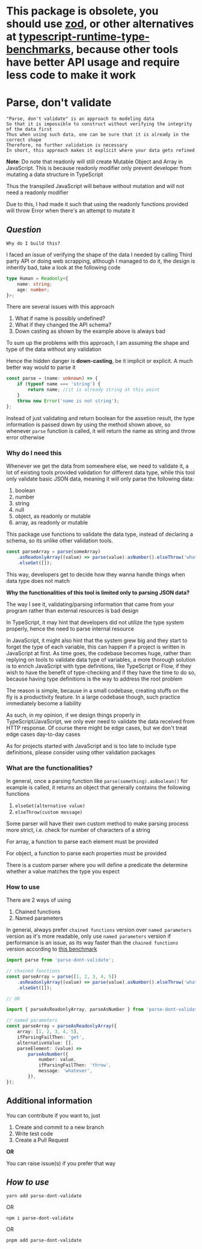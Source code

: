 # This package is obsolete, you should use [zod](https://github.com/vriad/zod), or other alternatives at [typescript-runtime-type-benchmarks](https://github.com/moltar/typescript-runtime-type-benchmarks), because other tools have better API usage and require less code to make it work

# **Parse, don't validate**

```
"Parse, don't validate" is an approach to modeling data
So that it is impossible to construct without verifying the integrity of the data first
Thus when using such data, one can be sure that it is already in the correct shape
Therefore, no further validation is necessary
In short, this approach makes it explicit where your data gets refined
```

**Note**:
Do note that readonly will still create Mutable Object and Array in JavaScript. This is because readonly modifier only prevent developer from mutating a data structure in TypeScript

Thus the transpiled JavaScript will behave without mutation and will not need a readonly modifier

Due to this, I had made it such that using the readonly functions provided will throw Error when there's an attempt to mutate it

## **_Question_**

`Why do I build this?`

I faced an issue of verifying the shape of the data I needed by calling Third party API or doing web scrapping, although I managed to do it, the design is inheritly bad, take a look at the following code

```ts
type Human = Readonly<{
    name: string;
    age: number;
}>;
```

There are several issues with this approach

1. What if name is possibly undefined?
2. What if they changed the API schema?
3. Down casting as shown by the example above is always bad

To sum up the problems with this approach, I am assuming the shape and type of the data without any validation

Hence the hidden danger is **down-casting**, be it implicit or explicit. A much better way would to parse it

```ts
const parse = (name: unknown) => {
    if (typeof name === 'string') {
        return name; //it is already string at this point
    }
    throw new Error('name is not string');
};
```

Instead of just validating and return boolean for the assetion result, the type information is passed down by using the method shown above, so whenever `parse` function is called, it will return the name as string and throw error otherwise

### Why do I need this

Whenever we get the data from somewhere else, we need to validate it, a lot of existing tools provided validation for different data type, while this tool only validate basic JSON data, meaning it will only parse the following data:

1. boolean
2. number
3. string
4. null
5. object, as readonly or mutable
6. array, as readonly or mutable

This package use functions to validate the data type, instead of declaring a schema, so its unlike other validation tools.

```ts
const parseArray = parse(someArray)
    .asReadonlyArray((value) => parse(value).asNumber().elseThrow('whatever'))
    .elseGet([]);
```

This way, developers get to decide how they wanna handle things when data type does not match

**Why the functionalities of this tool is limited only to parsing JSON data?**

The way I see it, validating/parsing information that came from your program rather than external resources is bad design

In TypeScript, it may hint that developers did not utilize the type system properly, hence the need to parse internal resource

In JavaScript, it might also hint that the system grew big and they start to forget the type of each variable, this can happen if a project is written in JavaScript at first. As time goes, the codebase becomes huge, rather than replying on tools to validate data type of variables, a more thorough solution is to enrich JavaScript with type definitions, like TypeScript or Flow, if they wish to have the benefit of type-checking and if they have the time to do so, because having type definitions is the way to address the root problem

The reason is simple, because in a small codebase, creating stuffs on the fly is a productivity feature. In a large codebase though, such practice immediately become a liability

As such, in my opinion, if we design things properly in TypeScript/JavaScript, we only ever need to validate the data received from HTTP response. Of course there might be edge cases, but we don't treat edge cases day-to-day cases

As for projects started with JavaScript and is too late to include type definitions, please consider using other validation packages

### What are the functionalities?

In general, once a parsing function like `parse(something).asBoolean()` for example is called, it returns an object that generally contains the following functions

1. `elseGet(alternative value)`
2. `elseThrow(custom message)`

Some parser will have their own custom method to make parsing process more strict, i.e. check for number of characters of a string

For array, a function to parse each element must be provided

For object, a function to parse each properties must be provided

There is a custom parser where you will define a predicate the determine whether a value matches the type you expect

### How to use

There are 2 ways of using

1. Chained functions
2. Named parameters

In general, always prefer `chained functions` version over `named parameters` version as it's more readable, only use `named parameters` version if performance is an issue, as its way faster than the `chained functions` version according to [this benchmark](https://github.com/moltar/typescript-runtime-type-benchmarks)

```ts
import parse from 'parse-dont-validate';

// chained functions
const parseArray = parse([1, 2, 3, 4, 5])
    .asReadonlyArray((value) => parse(value).asNumber().elseThrow('whatever'))
    .elseGet([]);

// OR

import { parseAsReadonlyArray, parseAsNumber } from 'parse-dont-validate';

// named parameters
const parseArray = parseAsReadonlyArray({
    array: [1, 2, 3, 4, 5],
    ifParsingFailThen: 'get',
    alternativeValue: [],
    parseElement: (value) =>
        parseAsNumber({
            number: value,
            ifParsingFailThen: 'throw',
            message: 'whatever',
        }),
});
```

## Additional information

You can contribute if you want to, just

1. Create and commit to a new branch
2. Write test code
3. Create a Pull Request

**OR**

You can raise issue(s) if you prefer that way

## **_How to use_**

`yarn add parse-dont-validate`

OR

`npm i parse-dont-validate`

OR

`pnpm add parse-dont-validate`
